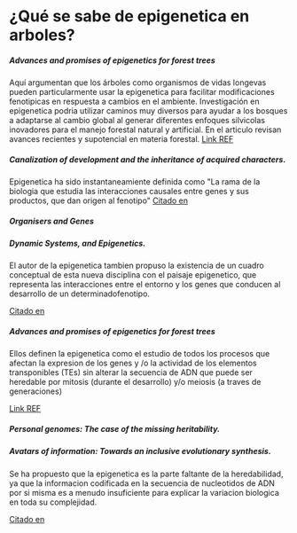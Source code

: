 # ¿Qué se sabe de epigenetica en arboles?

##### Advances and promises of epigenetics for forest trees

Aquí argumentan que los árboles como organismos de vidas longevas pueden particularmente usar la epigenetica para facilitar modificaciones fenotipicas en respuesta a cambios en el ambiente.
Investigación en epigenetica podria utilizar caminos muy diversos para ayudar a los bosques a adaptarse al cambio global al generar diferentes enfoques silvicolas inovadores para el manejo forestal natural y artificial.
En el articulo revisan avances recientes y supotencial en materia forestal.
[Link REF](https://www.mdpi.com/1999-4907/11/9/976/htm)


##### Canalization of development and the inheritance of acquired characters.

Epigenetica ha sido instantaneamiente definida como "La rama de la biologia que estudia las interacciones causales entre genes y sus productos, que dan origen al fenotipo"
[Citado en](https://www.mdpi.com/1999-4907/11/9/976/htm)


##### Organisers and Genes
##### Dynamic Systems, and Epigenetics.

El autor de la epigenetica tambien propuso la existencia de un cuadro conceptual de esta nueva disciplina con el paisaje epigenetico, que representa las interacciones entre el entorno y los genes que conducen al desarrollo de un determinadofenotipo.

[Citado en](https://www.mdpi.com/1999-4907/11/9/976/htm)


##### Advances and promises of epigenetics for forest trees

Ellos definen la epigenetica como el estudio de todos los procesos que afectan la expresion de los genes y /o la actividad de los elementos transponibles (TEs) sin alterar la secuencia de ADN que puede ser heredable por mitosis (durante el desarrollo) y/o meiosis (a traves de generaciones)

[Link REF](https://www.mdpi.com/1999-4907/11/9/976/htm)


##### Personal genomes: The case of the missing heritability.
##### Avatars of information: Towards an inclusive evolutionary synthesis.

Se ha propuesto que la epigenetica es la parte faltante de la heredabilidad, ya que la informacion codificada en la secuencia de nucleotidos de ADN por si misma es a menudo insuficiente para explicar la variacion biologica en toda su complejidad.

[Citado en](https://www.mdpi.com/1999-4907/11/9/976/htm)
